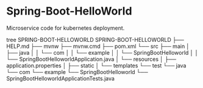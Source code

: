 # Spring-Boot-HelloWorld
Microservice code for kubernetes deployment.

tree SPRING-BOOT-HELLOWORLD
SPRING-BOOT-HELLOWORLD
├── HELP.md
├── mvnw
├── mvnw.cmd
├── pom.xml
└── src
├── main
│   ├── java
│   │   └── com
│   │       └── example
│   │           └── SpringBootHelloworld
│   │               └── SpringBootHelloworldApplication.java
│   └── resources
│       ├── application.properties
│       ├── static
│       └── templates
└── test
└── java
└── com
└── example
└── SpringBootHelloworld
└── SpringBootHelloworldApplicationTests.java
